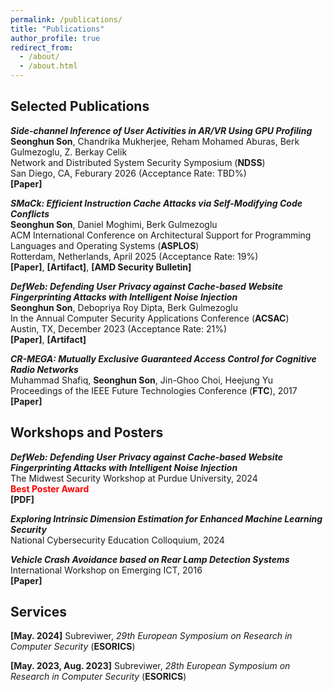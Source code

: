 ```yaml
---
permalink: /publications/
title: "Publications"
author_profile: true
redirect_from:
  - /about/
  - /about.html
---
```



Selected Publications
------
***Side-channel Inference of User Activities in AR/VR Using GPU Profiling***<br/>
**Seonghun Son**, Chandrika Mukherjee, Reham Mohamed Aburas, Berk Gulmezoglu, Z. Berkay Celik<br/>
Network and Distributed System Security Symposium (**NDSS**) <br/>
San Diego, CA, Feburary 2026 (Acceptance Rate: TBD%) <br/>
<a href="https://arxiv.org/pdf/2509.10703" style="text-decoration: none;"><b>[Paper]</b></a>

***SMaCk: Efficient Instruction Cache Attacks via Self-Modifying Code Conflicts***<br/>
**Seonghun Son**, Daniel Moghimi, Berk Gulmezoglu<br/>
ACM International Conference on Architectural Support for Programming Languages and Operating Systems (**ASPLOS**) <br/>
Rotterdam, Netherlands, April 2025 (Acceptance Rate: 19%) <br/>
<a href="https://arxiv.org/pdf/2502.05429" style="text-decoration: none;"><b>[Paper]</b></a>, <a href="https://github.com/hunie-son/SMaCk" style="text-decoration: none;"><b>[Artifact]</b></a>, 
<a href="https://www.amd.com/en/resources/product-security/bulletin/amd-sb-7024.html" style="text-decoration: none;"><b>[AMD Security Bulletin]</b></a>

***DefWeb: Defending User Privacy against Cache-based Website Fingerprinting Attacks with Intelligent Noise Injection***<br/>
**Seonghun Son**, Debopriya Roy Dipta, Berk Gulmezoglu<br/>
In the Annual Computer Security Applications Conference (**ACSAC**) <br/>
Austin, TX, December 2023 (Acceptance Rate: 21%) <br/>
<a href="https://dl.acm.org/doi/pdf/10.1145/3627106.3627191" style="text-decoration: none;"><b>[Paper]</b></a>, <a href="https://github.com/hunie-son/DefWeb" style="text-decoration: none;"><b>[Artifact]</b></a>

***CR-MEGA: Mutually Exclusive Guaranteed Access Control for Cognitive Radio Networks***<br/>
Muhammad Shafiq, **Seonghun Son**, Jin-Ghoo Choi, Heejung Yu<br/>
Proceedings of the IEEE Future Technologies Conference (**FTC**), 2017 <br/>
<a href="https://saiconference.com/Downloads/FTC2017/Proceedings/10_Paper_452-CR-MEGA_Mutually_Exclusive_Guaranteed_Access.pdf" style="text-decoration: none;"><b>[Paper]</b></a>

Workshops and Posters
------
***DefWeb: Defending User Privacy against Cache-based Website Fingerprinting Attacks with Intelligent Noise Injection*** <br/>
The Midwest Security Workshop at Purdue University, 2024<br/> 
<span style="color: red;">**Best Poster Award**</span><br/> 
<a href="/files/MSW_Seonghun.pdf" target="_blank" style="text-decoration: none;"><b>[PDF]</b></a> <br/> 

***Exploring Intrinsic Dimension Estimation for Enhanced Machine Learning Security*** <br/>
National Cybersecurity Education Colloquium, 2024 <br/> 

***Vehicle Crash Avoidance based on Rear Lamp Detection Systems***<br/> 
International Workshop on Emerging ICT, 2016 <br/>
<a href="http://www.spcom.ecei.tohoku.ac.jp/JCK-WS2016/papers/16-8.pdf" style="text-decoration: none;"><b>[Paper]</b></a><br/>

Services
------
**[May. 2024]** Subreviwer, *29th European Symposium on Research in Computer Security* (**ESORICS**)

**[May. 2023, Aug. 2023]** Subreviwer, *28th European Symposium on Research in Computer Security* (**ESORICS**)

<!-- 

**2025** <br/>
**2023** <br/>
**2017** <br/>


* Ph.D in Version Control Theory, GitHub University, 2018 (expected)
* M.S. in Jekyll, GitHub University, 2014
* B.S. in GitHub, GitHub University, 2012 
Machine Learning Security
------
* Spring 2024: Academic Pages Collaborator
  * GitHub University
  * Duties includes: Updates and improvements to template
  * Supervisor: The Users

* Fall 2015: Research Assistant
  * GitHub University
  * Duties included: Merging pull requests
  * Supervisor: Professor Hub

* Summer 2015: Research Assistant
  * GitHub University
  * Duties included: Tagging issues
  * Supervisor: Professor Git
  
Skills
======
* Skill 1
* Skill 2
  * Sub-skill 2.1
  * Sub-skill 2.2
  * Sub-skill 2.3
* Skill 3

Publications
======
  <ul>{% for post in site.publications reversed %}
    {% include archive-single-cv.html %}
  {% endfor %}</ul>
  
Talks
======
  <ul>{% for post in site.talks reversed %}
    {% include archive-single-talk-cv.html  %}
  {% endfor %}</ul>
  
Teaching
======
  <ul>{% for post in site.teaching reversed %}
    {% include archive-single-cv.html %}
  {% endfor %}</ul>
  
Service and leadership
======
* Currently signed in to 43 different slack teams
-->

